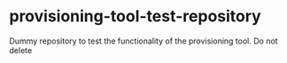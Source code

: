 # provisioning-tool-test-repository
Dummy repository to test the functionality of the provisioning tool. Do not delete
